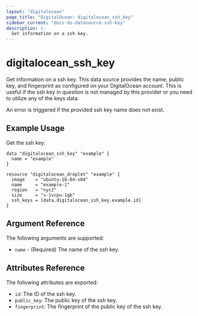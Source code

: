 ```yaml
---
layout: "digitalocean"
page_title: "DigitalOcean: digitalocean_ssh_key"
sidebar_current: "docs-do-datasource-ssh-key"
description: |-
  Get information on a ssh key.
---
```


# digitalocean_ssh_key

Get information on a ssh key. This data source provides the name, public key,
and fingerprint as configured on your DigitalOcean account. This is useful if
the ssh key in question is not managed by this provider or you need to utilize any
of the keys data.

An error is triggered if the provided ssh key name does not exist.

## Example Usage

Get the ssh key:

```hcl
data "digitalocean_ssh_key" "example" {
  name = "example"
}

resource "digitalocean_droplet" "example" {
  image    = "ubuntu-18-04-x64"
  name     = "example-1"
  region   = "nyc2"
  size     = "s-1vcpu-1gb"
  ssh_keys = [data.digitalocean_ssh_key.example.id]
}
```

## Argument Reference

The following arguments are supported:

* `name` - (Required) The name of the ssh key.

## Attributes Reference

The following attributes are exported:

* `id`: The ID of the ssh key.
* `public_key`: The public key of the ssh key.
* `fingerprint`: The fingerprint of the public key of the ssh key.
